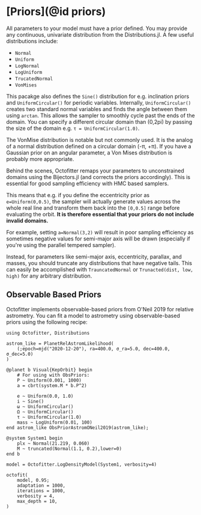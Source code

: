 # [Priors](@id priors)

All parameters to your model must have a prior defined.
You may provide any continuous, univariate distribution from the Distributions.jl.
A few useful distributions include:

* `Normal`
* `Uniform`
* `LogNormal`
* `LogUniform`
* `TrucatedNormal`
* `VonMises`

This pacakge also defines the `Sine()` distribution for e.g. inclination priors and `UniformCircular()` for periodic variables.
Internally, `UniformCircular()` creates two standard normal variables and finds the angle between them using `arctan`. This allows the sampler to smoothly cycle past the ends of the domain. You can specify a different circular domain than (0,2pi) by passing the size of the domain e.g. `τ = UniformCircular(1.0)`.

The VonMise distribution is notable but not commonly used. It is the analog of a normal distribution defined on a circular domain (-π, +π). If you have a Gaussian prior on an angular parameter, a Von Mises distribution is probably more appropriate.

Behind the scenes, Octofitter remaps your parameters to unconstrained domains using the Bijectors.jl (and corrects the priors accordingly). This is essential for good sampling efficiency with HMC based samplers.

This means that e.g. if you define the eccentricity prior as `e=Uniform(0,0.5)`, the sampler will actually generate values across the whole real line and transform them back into the `[0,0.5]` range before evaluating the orbit.
**It is therefore essential that your priors do not include invalid domains.**

For example, setting `a=Normal(3,2)` will result in poor sampling efficiency as sometimes negative values for semi-major axis will be drawn (especially if you're using the parallel tempered sampler).

Instead, for parameters like semi-major axis, eccentricity, parallax, and masses, you should truncate any distributions that have negative tails.
This can easily be accomplished with `TrauncatedNormal` or `Trunacted(dist, low, high)` for any arbitrary distribution.

## Observable Based Priors

Octofitter implements observable-based priors from O'Neil 2019 for relative astrometry. You can fit a model to astrometry using observable-based priors using the following recipe:


```@example 1
using Octofitter, Distributions

astrom_like = PlanetRelAstromLikelihood(
    (;epoch=mjd("2020-12-20"), ra=400.0, σ_ra=5.0, dec=400.0, σ_dec=5.0)
)

@planet b Visual{KepOrbit} begin
    # For using with ObsPriors:
	P ~ Uniform(0.001, 1000)
    a = cbrt(system.M * b.P^2)

    e ~ Uniform(0.0, 1.0)
    i ~ Sine()
    ω ~ UniformCircular()
    Ω ~ UniformCircular()
    τ ~ UniformCircular(1.0)
    mass ~ LogUniform(0.01, 100)
end astrom_like ObsPriorAstromONeil2019(astrom_like);

@system System1 begin
    plx ~ Normal(21.219, 0.060)
	M ~ truncated(Normal(1.1, 0.2),lower=0)
end b

model = Octofitter.LogDensityModel(System1, verbosity=4)

```

```@example 1
octofit(
    model, 0.95;
    adaptation = 1000,
    iterations = 1000,
    verbosity = 4,
    max_depth = 10,
)
```